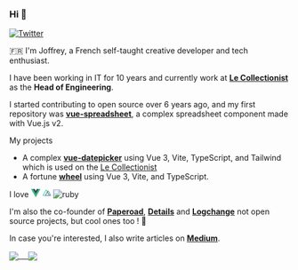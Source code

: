 ### Hi 👋

<p>
  <a href="https://twitter.com/joffreyBerrier">
    <img alt="Twitter" src="https://img.shields.io/twitter/follow/joffreyBerrier">
  </a>
</p>

🇫🇷 I'm Joffrey, a French self-taught creative developer and tech enthusiast.

I have been working in IT for 10 years and currently work at [**Le Collectionist**](https://www.lecollectionist.com/en) as the **Head of Engineering**.

I started contributing to open source over 6 years ago, and my first repository was [**vue-spreadsheet**](https://github.com/joffreyBerrier/vue-spreadsheet), a complex spreadsheet component made with Vue.js v2.

My projects
* A complex **[vue-datepicker](https://github.com/joffreyBerrier/vue-datepicker)** using Vue 3, Vite, TypeScript, and Tailwind which is used on the [Le Collectionist](https://www.lecollectionist.com)
* A fortune **[wheel](https://github.com/joffreyBerrier/vue-fortune-wheel)** using Vue 3, Vite, and TypeScript.

I love <img height="15px" alt="vuejs" src="./vuejs.png"> <img height="15px" alt="nuxtjs" src="./nuxt.png"> <img height="15px" alt="ruby" src="https://www.ruby-lang.org/images/header-ruby-logo@2x.png">

I'm also the co-founder of **[Paperoad](https://www.paperoad.com/en)**, **[Details](https://www.details.team)** and **[Logchange](https://logchange.io)** not open source projects, but cool ones too ! 👊

In case you're interested, I also write articles on **[Medium](https://medium.com/@joffrey.berrier)**.

<a href="https://github.com/joffreyBerrier">
  <img align="center" src="https://github-readme-stats.vercel.app/api?username=joffreyBerrier&count_private=true" /> 
</a>
<a href="https://github.com/joffreyBerrier">
  <img align="center" src="https://github-readme-stats.vercel.app/api/top-langs/?username=joffreyBerrier" />
</a>
